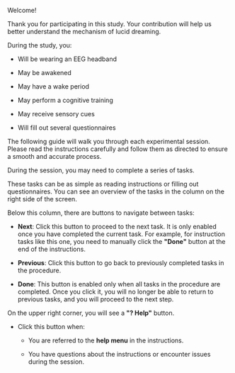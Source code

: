 Welcome!

Thank you for participating in this study. Your contribution will help us better understand the mechanism of lucid dreaming.

During the study, you:

- Will be wearing an EEG headband

- May be awakened

- May have a wake period

- May perform a cognitive training

- May receive sensory cues

- Will fill out several questionnaires

The following guide will walk you through each experimental session. Please read the instructions carefully and follow them as directed to ensure a smooth and accurate process.

During the session, you may need to complete a series of tasks. 

These tasks can be as simple as reading instructions or filling out questionnaires. You can see an overview of the tasks in the column on the right side of the screen.

Below this column, there are buttons to navigate between tasks:

- **Next**: Click this button to proceed to the next task. It is only enabled once you have completed the current task. For example, for instruction tasks like this one, you need to manually click the **"Done"** button at the end of the instructions.

- **Previous**: Click this button to go back to previously completed tasks in the procedure.

- **Done**: This button is enabled only when all tasks in the procedure are completed. Once you click it, you will no longer be able to return to previous tasks, and you will proceed to the next step.

On the upper right corner, you will see a **"? Help"** button.

- Click this button when: 

    - You are referred to the **help menu** in the instructions.

    - You have questions about the instructions or encounter issues during the session.